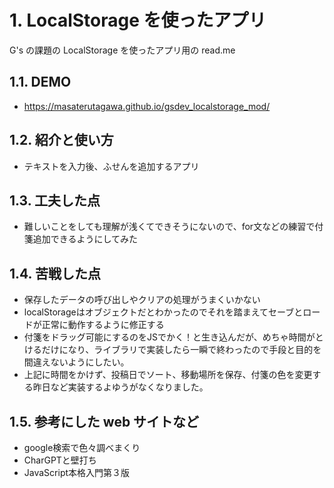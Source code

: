 # 1. LocalStorage を使ったアプリ

G's の課題の LocalStorage を使ったアプリ用の read.me

## 1.1. DEMO

- https://masaterutagawa.github.io/gsdev_localstorage_mod/

## 1.2. 紹介と使い方

- テキストを入力後、ふせんを追加するアプリ

## 1.3. 工夫した点

- 難しいことをしても理解が浅くてできそうにないので、for文などの練習で付箋追加できるようにしてみた

## 1.4. 苦戦した点

- 保存したデータの呼び出しやクリアの処理がうまくいかない
- localStorageはオブジェクトだとわかったのでそれを踏まえてセーブとロードが正常に動作するように修正する
- 付箋をドラッグ可能にするのをJSでかく！と生き込んだが、めちゃ時間がとけるだけになり、ライブラリで実装したら一瞬で終わったので手段と目的を間違えないようにしたい。
- 上記に時間をかけず、投稿日でソート、移動場所を保存、付箋の色を変更する昨日など実装するよゆうがなくなりました。

## 1.5. 参考にした web サイトなど

- google検索で色々調べまくり
- CharGPTと壁打ち
- JavaScript本格入門第３版

